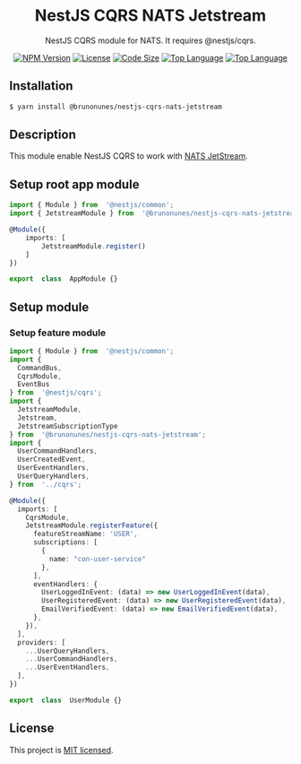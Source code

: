 <h1  align="center">
NestJS CQRS NATS Jetstream
</h1>

<p  align="center">
NestJS CQRS module for NATS. It requires @nestjs/cqrs.
</p>

<p  align="center">
<a  href="https://www.npmjs.com/package/@brunonunes/nestjs-cqrs-nats-jetstream"  target="_blank"><img  src="https://img.shields.io/npm/v/@brunonunes/nestjs-cqrs-nats-jetstream?style=flat-square"  alt="NPM Version"/></a>
<a  href="https://img.shields.io/npm/l/@brunonunes/nestjs-cqrs-nats-jetstream?style=flat-square"  target="_blank"><img  src="https://img.shields.io/npm/l/@brunonunes/nestjs-cqrs-nats-jetstream?style=flat-square"  alt="License"/></a>
<a  href="https://img.shields.io/github/languages/code-size/juicycleff/nestjs-event-store?style=flat-square"  target="_blank"><img  src="https://img.shields.io/github/languages/code-size/juicycleff/nestjs-event-store?style=flat-square"  alt="Code Size"/></a>
<a  href="https://img.shields.io/github/languages/top/juicycleff/nestjs-event-store?style=flat-square"  target="_blank"><img  src="https://img.shields.io/github/languages/top/juicycleff/nestjs-event-store?style=flat-square"  alt="Top Language"/></a>
<a  href="https://img.shields.io/codacy/grade/0944a2f07aca403da4d4637606af7478?style=flat-square"  target="_blank"><img  src="https://img.shields.io/codacy/grade/dc460840375d4ac995f5647a5ed10179?style=flat-square"  alt="Top Language"/></a>
</p>

  
## Installation
```bash
$ yarn install @brunonunes/nestjs-cqrs-nats-jetstream
```


## Description
This module enable NestJS CQRS to work with [NATS JetStream]([https://github.com/nats-io/jetstream](https://github.com/nats-io/jetstream)).


## Setup root app module
```typescript
import { Module } from  '@nestjs/common';
import { JetstreamModule } from  '@brunonunes/nestjs-cqrs-nats-jetstream';

@Module({
	imports: [
		JetstreamModule.register()
	]
})

export  class  AppModule {}
```

## Setup module

### Setup feature module

```typescript
import { Module } from  '@nestjs/common';
import { 
  CommandBus, 
  CqrsModule, 
  EventBus 
} from  '@nestjs/cqrs';
import { 
  JetstreamModule,
  Jetstream, 
  JetstreamSubscriptionType 
} from  '@brunonunes/nestjs-cqrs-nats-jetstream';
import {
  UserCommandHandlers,
  UserCreatedEvent,
  UserEventHandlers,
  UserQueryHandlers,
} from  '../cqrs';

@Module({
  imports: [
    CqrsModule,
    JetstreamModule.registerFeature({
      featureStreamName: 'USER',
      subscriptions: [
        {
          name: "con-user-service"
        },
      ],
      eventHandlers: {
        UserLoggedInEvent: (data) => new UserLoggedInEvent(data),
        UserRegisteredEvent: (data) => new UserRegisteredEvent(data),
        EmailVerifiedEvent: (data) => new EmailVerifiedEvent(data),
      },
    }),
  ],
  providers: [
    ...UserQueryHandlers,
    ...UserCommandHandlers,
    ...UserEventHandlers,
  ],
})

export  class  UserModule {}
```

## License

This project is [MIT licensed](LICENSE).
